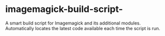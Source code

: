 # imagemagick-build-script-
A smart build script for Imagemagick and its additional modules. Automatically locates the latest code available each time the script is run.
